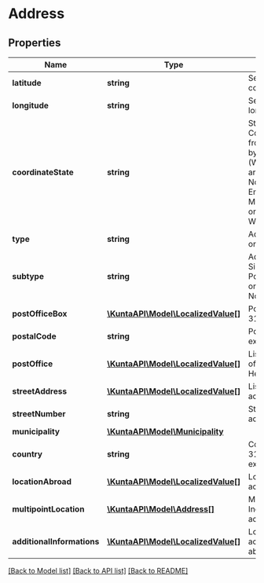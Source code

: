 # Address

## Properties
Name | Type | Description | Notes
------------ | ------------- | ------------- | -------------
**latitude** | **string** | Service location latitude coordinate. | [optional] 
**longitude** | **string** | Service location longitude coordinate. | [optional] 
**coordinateState** | **string** | State of coordinates. Coordinates are fetched from a service provided by Maanmittauslaitos (WFS).  Possible values are: Loading, Ok, Failed, NotReceived, EmptyInputReceived, MultipleResultsReceived or WrongFormatReceived. | [optional] 
**type** | **string** | Address type, Visiting or Postal. | [optional] 
**subtype** | **string** | Address sub type, Single, Street, PostOfficeBox, Abroad or Multipoint or NoAddress. | [optional] 
**postOfficeBox** | [**\KuntaAPI\Model\LocalizedValue[]**](LocalizedValue.md) | Post office box like PL 310 | [optional] 
**postalCode** | **string** | Postal code, for example 00010. | [optional] 
**postOffice** | [**\KuntaAPI\Model\LocalizedValue[]**](LocalizedValue.md) | List of localized Post offices, for example Helsinki, Helsingfors. | [optional] 
**streetAddress** | [**\KuntaAPI\Model\LocalizedValue[]**](LocalizedValue.md) | List of localized street addresses. | [optional] 
**streetNumber** | **string** | Street number for street address. | [optional] 
**municipality** | [**\KuntaAPI\Model\Municipality**](Municipality.md) |  | [optional] 
**country** | **string** | Country code (ISO 3166-1 alpha-2), for example FI. | [optional] 
**locationAbroad** | [**\KuntaAPI\Model\LocalizedValue[]**](LocalizedValue.md) | Localized list of foreign address information. | [optional] 
**multipointLocation** | [**\KuntaAPI\Model\Address[]**](Address.md) | Moving address. Includes several street addresses. | [optional] 
**additionalInformations** | [**\KuntaAPI\Model\LocalizedValue[]**](LocalizedValue.md) | Localized list of additional information about the address. | [optional] 

[[Back to Model list]](../README.md#documentation-for-models) [[Back to API list]](../README.md#documentation-for-api-endpoints) [[Back to README]](../README.md)


